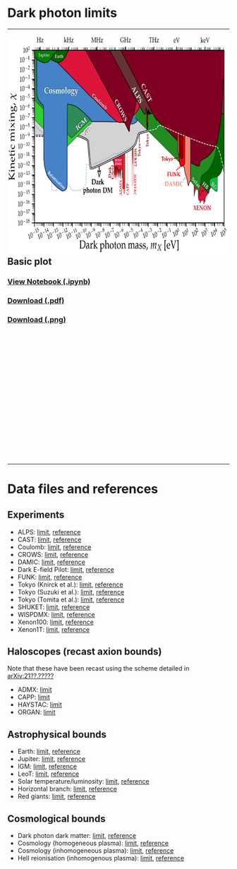 # Dark photon limits
---
[<img align="right" height="500" src="../plots/plots_png/DarkPhoton.png">](https://github.com/cajohare/AxionLimits/raw/master/plots/plots_png/DarkPhoton.png)
## Basic plot
### [View Notebook (.ipynb)](https://github.com/cajohare/AxionLimits/blob/master/DarkPhoton.ipynb)
### [Download (.pdf)](https://github.com/cajohare/AxionLimits/raw/master/plots/DarkPhoton.png)
### [Download (.png)](https://github.com/cajohare/AxionLimits/raw/master/plots/plots_png/DarkPhoton.png)
### &nbsp;
### &nbsp;
### &nbsp;
### &nbsp;
### &nbsp;
### &nbsp;
### &nbsp;
---

# Data files and references

## Experiments
* ALPS: [limit](https://github.com/cajohare/AxionLimits/raw/master/limit_data/DarkPhoton/LSW.txt), [reference](https://arxiv.org/abs/1004.1313)
* CAST: [limit](https://github.com/cajohare/AxionLimits/raw/master/limit_data/DarkPhoton/CAST.txt), [reference](https://arxiv.org/abs/0801.1527)
* Coulomb: [limit](https://github.com/cajohare/AxionLimits/raw/master/limit_data/DarkPhoton/Coulomb.txt), [reference](https://journals.aps.org/prl/abstract/10.1103/PhysRevLett.61.2285)
* CROWS: [limit](https://github.com/cajohare/AxionLimits/raw/master/limit_data/DarkPhoton/CROWS.txt), [reference](https://arxiv.org/abs/1310.8098)
* DAMIC: [limit](https://github.com/cajohare/AxionLimits/raw/master/limit_data/DarkPhoton/DAMIC.txt), [reference](https://arxiv.org/abs/1907.12628)
* Dark E-field Pilot: [limit](https://github.com/cajohare/AxionLimits/raw/master/limit_data/DarkPhoton/DarkEfield.txt), [reference](https://arxiv.org/abs/2101.02805)
* FUNK: [limit](https://github.com/cajohare/AxionLimits/raw/master/limit_data/DarkPhoton/FUNK.txt), [reference](https://arxiv.org/abs/2003.13144)
* Tokyo (Knirck et al.): [limit](https://github.com/cajohare/AxionLimits/raw/master/limit_data/DarkPhoton/Tokyo-Knirck.txt), [reference](https://arxiv.org/abs/1806.05120)
* Tokyo (Suzuki et al.): [limit](https://github.com/cajohare/AxionLimits/raw/master/limit_data/DarkPhoton/Tokyo-Dish.txt), [reference](https://arxiv.org/abs/2003.13144)
* Tokyo (Tomita et al.): [limit](https://github.com/cajohare/AxionLimits/raw/master/limit_data/DarkPhoton/Tokyo-Tomita.txt), [reference](https://arxiv.org/abs/2006.02828)
* SHUKET: [limit](https://github.com/cajohare/AxionLimits/raw/master/limit_data/DarkPhoton/SHUKET.txt), [reference](https://arxiv.org/abs/1905.05579)
* WISPDMX: [limit](https://github.com/cajohare/AxionLimits/raw/master/limit_data/DarkPhoton/WISPDMX.txt), [reference](https://arxiv.org/abs/1907.12449)
* Xenon100: [limit](https://github.com/cajohare/AxionLimits/raw/master/limit_data/DarkPhoton/Xenon100.txt), [reference](https://link.springer.com/article/10.1007%2FJHEP06%282017%29087)
* Xenon1T: [limit](https://github.com/cajohare/AxionLimits/raw/master/limit_data/DarkPhoton/Xenon1T.txt), [reference](https://arxiv.org/abs/1907.11485)

## Haloscopes (recast axion bounds)
Note that these have been recast using the scheme detailed in [arXiv:21??.?????](https://arxiv.org/abs/2101.?????)
* ADMX: [limit](https://github.com/cajohare/AxionLimits/raw/master/limit_data/DarkPhoton/ADMX.txt)
* CAPP: [limit](https://github.com/cajohare/AxionLimits/raw/master/limit_data/DarkPhoton/CAPP.txt)
* HAYSTAC: [limit](https://github.com/cajohare/AxionLimits/raw/master/limit_data/DarkPhoton/HAYSTAC.txt)
* ORGAN: [limit](https://github.com/cajohare/AxionLimits/raw/master/limit_data/DarkPhoton/ORGAN.txt)

## Astrophysical bounds
* Earth: [limit](https://github.com/cajohare/AxionLimits/raw/master/limit_data/DarkPhoton/Earth.txt), [reference](https://arxiv.org/abs/2002.05165)
* Jupiter: [limit](https://github.com/cajohare/AxionLimits/raw/master/limit_data/DarkPhoton/Jupiter.txt), [reference](https://arxiv.org/abs/2002.05165)
* IGM: [limit](https://github.com/cajohare/AxionLimits/raw/master/limit_data/DarkPhoton/IGM.txt), [reference](https://arxiv.org/abs/2002.05165)
* LeoT: [limit](https://github.com/cajohare/AxionLimits/raw/master/limit_data/DarkPhoton/LeoT.txt), [reference](https://arxiv.org/abs/2002.05165)
* Solar temperature/luminosity: [limit](https://github.com/cajohare/AxionLimits/raw/master/limit_data/DarkPhoton/Solar.txt), [reference](https://arxiv.org/abs/2002.05165)
* Horizontal branch: [limit](https://github.com/cajohare/AxionLimits/raw/master/limit_data/DarkPhoton/HB.txt), [reference](https://arxiv.org/abs/2002.05165)
* Red giants: [limit](https://github.com/cajohare/AxionLimits/raw/master/limit_data/DarkPhoton/RG.txt), [reference](https://arxiv.org/abs/2002.05165)

## Cosmological bounds
* Dark photon dark matter: [limit](https://github.com/cajohare/AxionLimits/raw/master/limit_data/DarkPhoton/DM.txt), [reference](https://arxiv.org/abs/1201.5902)
* Cosmology (homogeneous plasma): [limit](https://github.com/cajohare/AxionLimits/raw/master/limit_data/DarkPhoton/Cosmology_combined_Witte.txt), [reference](https://arxiv.org/abs/2003.13698)
* Cosmology (inhomogeneous plasma): [limit](https://github.com/cajohare/AxionLimits/raw/master/limit_data/DarkPhoton/Cosmology_combined.txt), [reference](https://arxiv.org/abs/2002.05165)
* HeII reionisation (inhomogenous plasma): [limit](https://github.com/cajohare/AxionLimits/raw/master/limit_data/DarkPhoton/HeII.txt), [reference](https://arxiv.org/abs/2002.05165)

